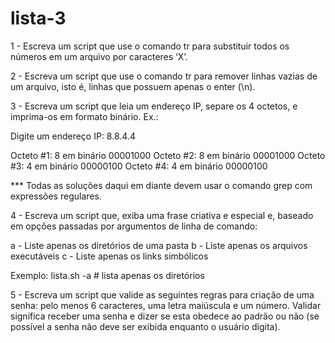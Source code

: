 # lista-3

1 - Escreva um script que use o comando tr para substituir todos os números em um arquivo por caracteres ‘X’.

2 - Escreva um script que use o comando tr para remover linhas vazias de um arquivo, isto é, linhas que possuem apenas o enter (\n).

3 - Escreva um script que leia um endereço IP, separe os 4 octetos, e imprima-os em formato binário. Ex.:

Digite um endereço IP: 8.8.4.4

Octeto #1: 8 em binário 00001000
Octeto #2: 8 em binário 00001000
Octeto #3: 4 em binário 00000100
Octeto #4: 4 em binário 00000100

*** Todas as soluções daqui em diante devem usar o comando grep com expressões regulares.

4 - Escreva um script que, exiba uma frase criativa e especial e, baseado em opções passadas por argumentos de linha de comando:

a - Liste apenas os diretórios de uma pasta
b - Liste apenas os arquivos executáveis
c - Liste apenas os links simbólicos

Exemplo: lista.sh -a # lista apenas os diretórios

5 - Escreva um script que valide as seguintes regras para criação de uma senha: pelo menos 6 caracteres, uma letra maiúscula e um número. Validar significa receber uma senha e dizer se esta obedece ao padrão ou não (se possível a senha não deve ser exibida enquanto o usuário digita).
